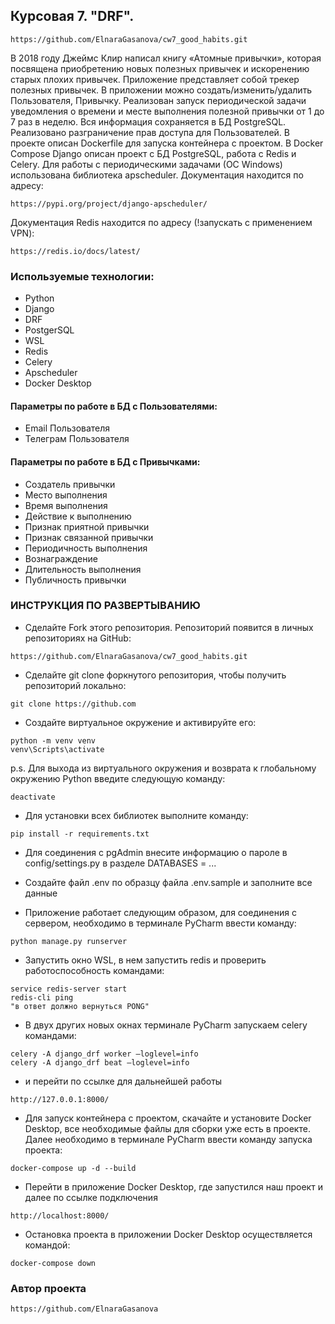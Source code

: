 ## Курсовая 7. "DRF".
```
https://github.com/ElnaraGasanova/cw7_good_habits.git
```
В 2018 году Джеймс Клир написал книгу «Атомные привычки», которая посвящена приобретению новых полезных привычек и
искоренению старых плохих привычек. Приложение представляет собой трекер полезных привычек.
В приложении можно создать/изменить/удалить Пользователя, Привычку. Реализован запуск периодической задачи
уведомления о времени и месте выполнения полезной привычки от 1 до 7 раз в неделю. Вся информация сохраняется в БД
PostgreSQL. Реализовано разграничение прав доступа для Пользователей. В проекте описан Dockerfile для запуска
контейнера с проектом. В Docker Compose Django описан проект с БД PostgreSQL, работа с Redis и Celery.
Для работы с периодическими задачами (ОС Windows) использована библиотека apscheduler.
Документация находится по адресу:
```commandline
https://pypi.org/project/django-apscheduler/
```
Документация Redis находится по адресу (!запускать с применением VPN):
```commandline
https://redis.io/docs/latest/
```

### Используемые технологии:
* Python
* Django
* DRF
* PostgerSQL
* WSL
* Redis
* Celery
* Apscheduler
* Docker Desktop

#### Параметры по работе в БД с Пользователями:
* Email Пользователя
* Телеграм Пользователя

#### Параметры по работе в БД с Привычками:
* Создатель привычки
* Место выполнения
* Время выполнения
* Действие к выполнению
* Признак приятной привычки
* Признак связанной привычки
* Периодичность выполнения
* Вознаграждение
* Длительность выполнения
* Публичность привычки

### ИНСТРУКЦИЯ ПО РАЗВЕРТЫВАНИЮ
* Сделайте Fork этого репозитория. Репозиторий появится
в личных репозиториях на GitHub:
```
https://github.com/ElnaraGasanova/cw7_good_habits.git
```
* Сделайте git clone форкнутого репозитория, чтобы получить
репозиторий локально:
```
git clone https://github.com
```
* Создайте виртуальное окружение и активируйте его:
```
python -m venv venv
venv\Scripts\activate
```
p.s. Для выхода из виртуального окружения и возврата к глобальному
окружению Python введите следующую команду:
```
deactivate
```
* Для установки всех библиотек выполните команду:
```
pip install -r requirements.txt
```
* Для соединения с pgAdmin внесите информацию о пароле в config/settings.py в 
разделе DATABASES = ...

* Создайте файл .env по образцу файла .env.sample и заполните все данные

* Приложение работает следующим образом, для соединения с сервером,
необходимо в терминале PyCharm ввести команду:
```
python manage.py runserver
```
* Запустить окно WSL, в нем запустить redis и проверить работоспособность командами:
```
service redis-server start
redis-cli ping
"в ответ должно вернуться PONG"
```
* В двух других новых окнах терминале PyCharm запускаем celery командами:
```
celery -A django_drf worker —loglevel=info
celery -A django_drf beat —loglevel=info
```
* и перейти по ссылке для дальнейшей работы
```
http://127.0.0.1:8000/
```
* Для запуск контейнера с проектом, скачайте и установите Docker Desktop, все необходимые файлы для сборки уже 
есть в проекте. Далее необходимо в терминале PyCharm ввести команду запуска проекта:
```
docker-compose up -d --build
```
* Перейти в приложение Docker Desktop, где запустился наш проект и далее по ссылке подключения
```
http://localhost:8000/
```
* Остановка проекта в приложении Docker Desktop осуществляется командой:
```
docker-compose down
```
### Автор проекта
```
https://github.com/ElnaraGasanova
```
